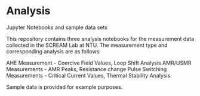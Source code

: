 # Analysis
Jupyter Notebooks and sample data sets

This repository contains three analysis notebooks for the measurement data collected in the SCREAM Lab at NTU. 
The measurement type and corresponding analysis are as follows:

AHE Measurement - Coercive Field Values, Loop Shift Analysis
AMR/USMR Measurements - AMR Peaks, Resistance change
Pulse Switching Measurements - Critical Current Values, Thermal Stability Analysis

Sample data is provided for example purposes. 
